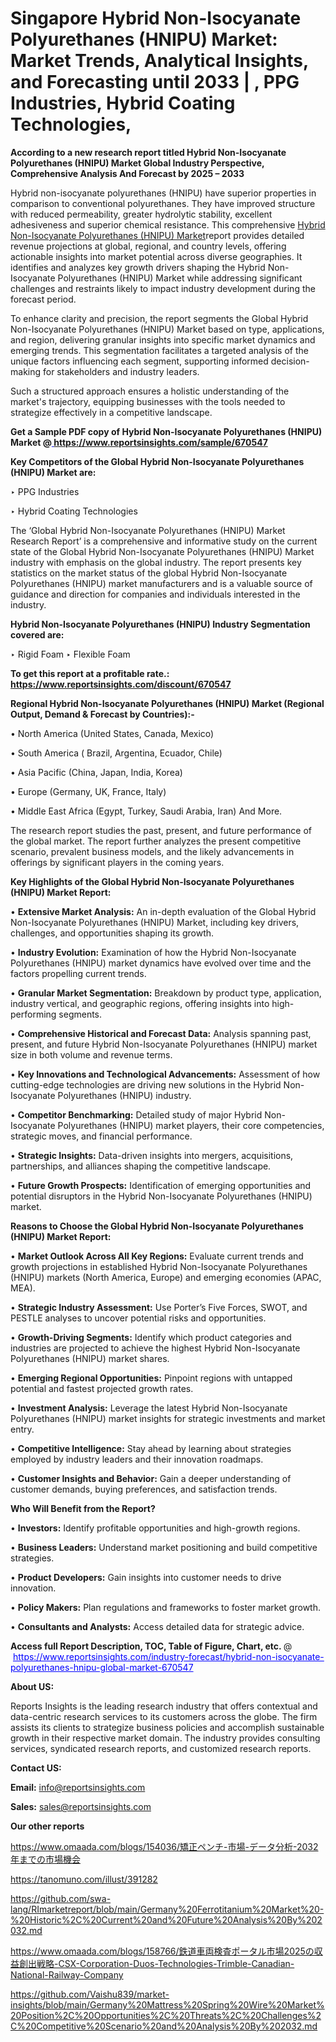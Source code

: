 # Singapore Hybrid Non-Isocyanate Polyurethanes (HNIPU) Market: Market Trends, Analytical Insights, and Forecasting until 2033 | , PPG Industries, Hybrid Coating Technologies, 

<strong>According to a new research report titled Hybrid Non-Isocyanate Polyurethanes (HNIPU) Market Global Industry Perspective, Comprehensive Analysis And Forecast by 2025 – 2033</strong>

Hybrid non-isocyanate polyurethanes (HNIPU) have superior properties in comparison to conventional polyurethanes.  They have improved structure with reduced permeability, greater hydrolytic stability, excellent adhesiveness and superior chemical resistance. This comprehensive <a href=https://www.reportsinsights.com/sample/670547>Hybrid Non-Isocyanate Polyurethanes (HNIPU) Market</a>report provides detailed revenue projections at global, regional, and country levels, offering actionable insights into market potential across diverse geographies. It identifies and analyzes key growth drivers shaping the Hybrid Non-Isocyanate Polyurethanes (HNIPU) Market while addressing significant challenges and restraints likely to impact industry development during the forecast period.

To enhance clarity and precision, the report segments the Global Hybrid Non-Isocyanate Polyurethanes (HNIPU) Market based on type, applications, and region, delivering granular insights into specific market dynamics and emerging trends. This segmentation facilitates a targeted analysis of the unique factors influencing each segment, supporting informed decision-making for stakeholders and industry leaders.

Such a structured approach ensures a holistic understanding of the market's trajectory, equipping businesses with the tools needed to strategize effectively in a competitive landscape.

<strong>Get a Sample PDF copy of Hybrid Non-Isocyanate Polyurethanes (HNIPU) Market </strong><strong>@<a href=https://www.reportsinsights.com/sample/670547 style=color:#0000ff;> https://www.reportsinsights.com/sample/670547</a></strong></font>

<strong>Key Competitors of the Global Hybrid Non-Isocyanate Polyurethanes (HNIPU) Market are:</strong>

‣ PPG Industries

‣ Hybrid Coating Technologies

The ‘Global Hybrid Non-Isocyanate Polyurethanes (HNIPU) Market Research Report’ is a comprehensive and informative study on the current state of the Global Hybrid Non-Isocyanate Polyurethanes (HNIPU) Market industry with emphasis on the global industry. The report presents key statistics on the market status of the global Hybrid Non-Isocyanate Polyurethanes (HNIPU) market manufacturers and is a valuable source of guidance and direction for companies and individuals interested in the industry.

<strong>Hybrid Non-Isocyanate Polyurethanes (HNIPU) Industry Segmentation covered are:</strong>

‣ Rigid Foam
‣ Flexible Foam

<strong>To get this report at a profitable rate.: <a href=https://www.reportsinsights.com/discount/670547 style=color:#0000ff;>https://www.reportsinsights.com/discount/670547</a></strong></font>

<strong>Regional Hybrid Non-Isocyanate Polyurethanes (HNIPU) Market (Regional Output, Demand &amp; Forecast by Countries):-</strong>

• North America (United States, Canada, Mexico)

• South America ( Brazil, Argentina, Ecuador, Chile)

• Asia Pacific (China, Japan, India, Korea)

• Europe (Germany, UK, France, Italy)

• Middle East Africa (Egypt, Turkey, Saudi Arabia, Iran) And More.

The research report studies the past, present, and future performance of the global market. The report further analyzes the present competitive scenario, prevalent business models, and the likely advancements in offerings by significant players in the coming years.

<strong>Key Highlights of the Global Hybrid Non-Isocyanate Polyurethanes (HNIPU) Market Report:</strong>

• <strong>Extensive Market Analysis:</strong> An in-depth evaluation of the Global Hybrid Non-Isocyanate Polyurethanes (HNIPU) Market, including key drivers, challenges, and opportunities shaping its growth.

• <strong>Industry Evolution:</strong> Examination of how the Hybrid Non-Isocyanate Polyurethanes (HNIPU) market dynamics have evolved over time and the factors propelling current trends.

• <strong>Granular Market Segmentation:</strong> Breakdown by product type, application, industry vertical, and geographic regions, offering insights into high-performing segments.

• <strong>Comprehensive Historical and Forecast Data:</strong> Analysis spanning past, present, and future Hybrid Non-Isocyanate Polyurethanes (HNIPU) market size in both volume and revenue terms.

• <strong>Key Innovations and Technological Advancements:</strong> Assessment of how cutting-edge technologies are driving new solutions in the Hybrid Non-Isocyanate Polyurethanes (HNIPU) industry.

• <strong>Competitor Benchmarking:</strong> Detailed study of major Hybrid Non-Isocyanate Polyurethanes (HNIPU) market players, their core competencies, strategic moves, and financial performance.

• <strong>Strategic Insights:</strong> Data-driven insights into mergers, acquisitions, partnerships, and alliances shaping the competitive landscape.

• <strong>Future Growth Prospects:</strong> Identification of emerging opportunities and potential disruptors in the Hybrid Non-Isocyanate Polyurethanes (HNIPU) market.

<strong>Reasons to Choose the Global Hybrid Non-Isocyanate Polyurethanes (HNIPU) Market Report:</strong>

• <strong>Market Outlook Across All Key Regions:</strong> Evaluate current trends and growth projections in established Hybrid Non-Isocyanate Polyurethanes (HNIPU) markets (North America, Europe) and emerging economies (APAC, MEA).

• <strong>Strategic Industry Assessment:</strong> Use Porter’s Five Forces, SWOT, and PESTLE analyses to uncover potential risks and opportunities.

• <strong>Growth-Driving Segments:</strong> Identify which product categories and industries are projected to achieve the highest Hybrid Non-Isocyanate Polyurethanes (HNIPU) market shares.

• <strong>Emerging Regional Opportunities:</strong> Pinpoint regions with untapped potential and fastest projected growth rates.

• <strong>Investment Analysis:</strong> Leverage the latest Hybrid Non-Isocyanate Polyurethanes (HNIPU) market insights for strategic investments and market entry.

• <strong>Competitive Intelligence:</strong> Stay ahead by learning about strategies employed by industry leaders and their innovation roadmaps.

• <strong>Customer Insights and Behavior:</strong> Gain a deeper understanding of customer demands, buying preferences, and satisfaction trends.

<strong>Who Will Benefit from the Report?</strong>

• <strong>Investors:</strong> Identify profitable opportunities and high-growth regions.

• <strong>Business Leaders:</strong> Understand market positioning and build competitive strategies.

• <strong>Product Developers:</strong> Gain insights into customer needs to drive innovation.

• <strong>Policy Makers:</strong> Plan regulations and frameworks to foster market growth.

• <strong>Consultants and Analysts:</strong> Access detailed data for strategic advice.
</ul>
<strong>Access full Report Description, TOC, Table of Figure, Chart, etc. </strong>@  <a href=https://www.reportsinsights.com/industry-forecast/hybrid-non-isocyanate-polyurethanes-hnipu-global-market-670547 style=color:#0000ff;>https://www.reportsinsights.com/industry-forecast/hybrid-non-isocyanate-polyurethanes-hnipu-global-market-670547</a></font>

<strong><strong>About US</strong>:</strong>

Reports Insights is the leading research industry that offers contextual and data-centric research services to its customers across the globe. The firm assists its clients to strategize business policies and accomplish sustainable growth in their respective market domain. The industry provides consulting services, syndicated research reports, and customized research reports.

<strong>Contact US:</strong>

<p class=""""><b>Email:</b> <a href=mailto:info@reportsinsights.com>info@reportsinsights.com</a></p>
<p class=""""><b>Sales:</b> <a href=mailto:sales@reportsinsights.com>sales@reportsinsights.com</a></p>

<strong>Our other reports</strong>

<a href=https://www.omaada.com/blogs/154036/矯正ペンチ-市場-データ分析-2032年までの市場機会>https://www.omaada.com/blogs/154036/矯正ペンチ-市場-データ分析-2032年までの市場機会</a>

<a href=https://tanomuno.com/illust/391282>https://tanomuno.com/illust/391282</a>

<a href=https://github.com/swa-lang/RImarketreport/blob/main/Germany%20Ferrotitanium%20Market%20-%20Historic%2C%20Current%20and%20Future%20Analysis%20By%202032.md>https://github.com/swa-lang/RImarketreport/blob/main/Germany%20Ferrotitanium%20Market%20-%20Historic%2C%20Current%20and%20Future%20Analysis%20By%202032.md</a>

<a href=https://www.omaada.com/blogs/158766/鉄道車両検査ポータル市場2025の収益創出戦略-CSX-Corporation-Duos-Technologies-Trimble-Canadian-National-Railway-Company>https://www.omaada.com/blogs/158766/鉄道車両検査ポータル市場2025の収益創出戦略-CSX-Corporation-Duos-Technologies-Trimble-Canadian-National-Railway-Company</a>

<a href=https://github.com/Vaishu839/market-insights/blob/main/Germany%20Mattress%20Spring%20Wire%20Market%20Position%2C%20Opportunities%2C%20Threats%2C%20Challenges%2C%20Competitive%20Scenario%20and%20Analysis%20By%202032.md>https://github.com/Vaishu839/market-insights/blob/main/Germany%20Mattress%20Spring%20Wire%20Market%20Position%2C%20Opportunities%2C%20Threats%2C%20Challenges%2C%20Competitive%20Scenario%20and%20Analysis%20By%202032.md</a>
